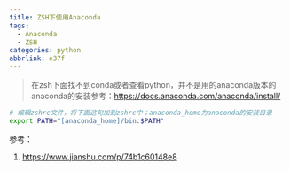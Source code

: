 ```yaml
---
title: ZSH下使用Anaconda
tags:
  - Anaconda
  - ZSH
categories: python
abbrlink: e37f
---
```


> 在zsh下面找不到conda或者查看python，并不是用的anaconda版本的
> anaconda的安装参考：https://docs.anaconda.com/anaconda/install/
```sh
# 编辑zshrc文件，将下面这句加到zshrc中；anaconda_home为anaconda的安装目录
export PATH="[anaconda_home]/bin:$PATH"
```
参考：
1. https://www.jianshu.com/p/74b1c60148e8
